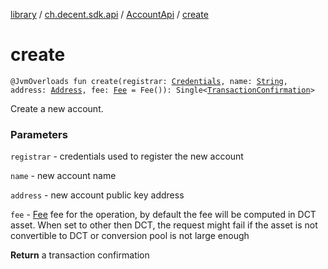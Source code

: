 [library](../../index.md) / [ch.decent.sdk.api](../index.md) / [AccountApi](index.md) / [create](./create.md)

# create

`@JvmOverloads fun create(registrar: `[`Credentials`](../../ch.decent.sdk.crypto/-credentials/index.md)`, name: `[`String`](https://kotlinlang.org/api/latest/jvm/stdlib/kotlin/-string/index.html)`, address: `[`Address`](../../ch.decent.sdk.crypto/-address/index.md)`, fee: `[`Fee`](../../ch.decent.sdk.model/-fee/index.md)` = Fee()): Single<`[`TransactionConfirmation`](../../ch.decent.sdk.model/-transaction-confirmation/index.md)`>`

Create a new account.

### Parameters

`registrar` - credentials used to register the new account

`name` - new account name

`address` - new account public key address

`fee` - [Fee](../../ch.decent.sdk.model/-fee/index.md) fee for the operation, by default the fee will be computed in DCT asset.
When set to other then DCT, the request might fail if the asset is not convertible to DCT or conversion pool is not large enough

**Return**
a transaction confirmation

